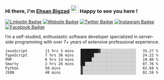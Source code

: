 ### Hi there, I'm <a href="https://teamartisans.com" target="_blank">Ehsan Bigzad</a> <img src="https://media.giphy.com/media/hvRJCLFzcasrR4ia7z/giphy.gif" width="25px"> Happy to see you here !

[![Linkedin Badge](https://img.shields.io/badge/-LinkedIn-0e76a8?style=flat-square&logo=Linkedin&logoColor=white)](https://linkedin.com/in/EhsanBigzad)
[![Website Badge](https://img.shields.io/badge/Website-3b5998?style=flat-square&logo=google-chrome&logoColor=white)](#)
[![Twitter Badge](https://img.shields.io/badge/-Twitter-00acee?style=flat-square&logo=Twitter&logoColor=white)](https://twitter.com/EhsanBigzad)
[![Instagram Badge](https://img.shields.io/badge/-Instagram-e4405f?style=flat-square&logo=Instagram&logoColor=white)](https://instagram.com/ehsanbigzad/)
[![Facebook Badge](https://img.shields.io/badge/-Facebook-0088cc?style=flat-square&logo=Facebook&logoColor=white)](https://facebook.com/EhsanBigzad7)

I’m a self-studied, enthusiastic software developer specialized in server-side programming with over 7+ years of extensive professional experience.

<!--START_SECTION:waka-->

```text
JavaScript        11 hrs 5 mins   ████████▓░░░░░░░░░░░░░░░░   35.27 %
TypeScript        7 hrs 36 mins   ██████░░░░░░░░░░░░░░░░░░░   24.22 %
PHP               6 hrs 14 mins   █████░░░░░░░░░░░░░░░░░░░░   19.86 %
Smarty            2 hrs 26 mins   ██░░░░░░░░░░░░░░░░░░░░░░░   07.76 %
Python            50 mins         ▓░░░░░░░░░░░░░░░░░░░░░░░░   02.69 %
JSON              48 mins         ▓░░░░░░░░░░░░░░░░░░░░░░░░   02.59 %
```

<!--END_SECTION:waka-->
